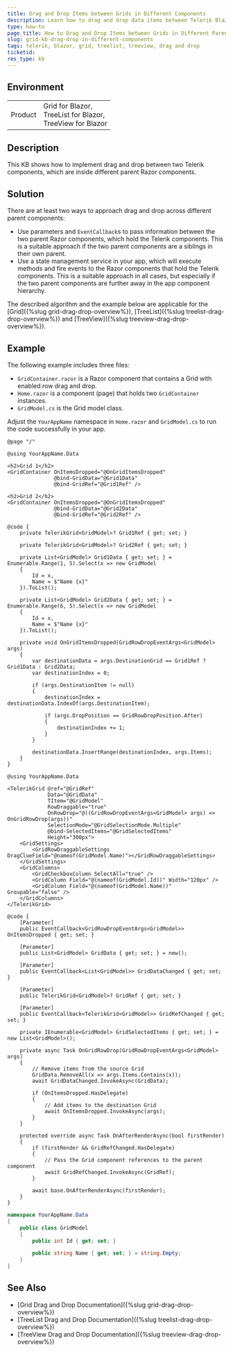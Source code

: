 ```yaml
---
title: Drag and Drop Items between Grids in Different Components
description: Learn how to drag and drop data items between Telerik Blazor Grids, TreeLists or TreeViews which are nested inside different parent components.
type: how-to
page_title: How to Drag and Drop Items between Grids in Different Parent Components
slug: grid-kb-drag-drop-in-different-components
tags: telerik, blazor, grid, treelist, treeview, drag and drop
ticketid: 
res_type: kb
---
```


## Environment

<table>
    <tbody>
        <tr>
            <td>Product</td>
            <td>
                Grid for Blazor, <br />
                TreeList for Blazor, <br />
                TreeView for Blazor
            </td>
        </tr>
    </tbody>
</table>

## Description

This KB shows how to implement drag and drop between two Telerik components, which are inside different parent Razor components.

## Solution

There are at least two ways to approach drag and drop across different parent components:

* Use parameters and `EventCallback`s to pass information between the two parent Razor components, which hold the Telerik components. This is a suitable approach if the two parent components are a siblings in their own parent.
* Use a state management service in your app, which will execute methods and fire events to the Razor components that hold the Telerik components. This is a suitable approach in all cases, but especially if the two parent components are further away in the app component hierarchy.

The described algorithm and the example below are applicable for the [Grid]({%slug grid-drag-drop-overview%}), [TreeList]({%slug treelist-drag-drop-overview%}) and [TreeView]({%slug treeview-drag-drop-overview%}).

## Example

The following example includes three files:

* `GridContainer.razor` is a Razor component that contains a Grid with enabled row drag and drop.
* `Home.razor` is a component (page) that holds two `GridContainer` instances.
* `GridModel.cs` is the Grid model class.

Adjust the `YourAppName` namespace in `Home.razor` and `GridModel.cs` to run the code successfully in your app.

<div class="skip-repl"></div>

````Home.razor
@page "/"

@using YourAppName.Data

<h2>Grid 1</h2>
<GridContainer OnItemsDropped="@OnGridItemsDropped"
               @bind-GridData="@Grid1Data"
               @bind-GridRef="@Grid1Ref" />

<h2>Grid 2</h2>
<GridContainer OnItemsDropped="@OnGridItemsDropped"
               @bind-GridData="@Grid2Data"
               @bind-GridRef="@Grid2Ref" />

@code {
    private TelerikGrid<GridModel>? Grid1Ref { get; set; }

    private TelerikGrid<GridModel>? Grid2Ref { get; set; }

    private List<GridModel> Grid1Data { get; set; } = Enumerable.Range(1, 5).Select(x => new GridModel
    {
        Id = x,
        Name = $"Name {x}"
    }).ToList();

    private List<GridModel> Grid2Data { get; set; } = Enumerable.Range(6, 5).Select(x => new GridModel
    {
        Id = x,
        Name = $"Name {x}"
    }).ToList();

    private void OnGridItemsDropped(GridRowDropEventArgs<GridModel> args)
    {
        var destinationData = args.DestinationGrid == Grid1Ref ? Grid1Data : Grid2Data;
        var destinationIndex = 0;

        if (args.DestinationItem != null)
        {
            destinationIndex = destinationData.IndexOf(args.DestinationItem);

            if (args.DropPosition == GridRowDropPosition.After)
            {
                destinationIndex += 1;
            }
        }

        destinationData.InsertRange(destinationIndex, args.Items);
    }
}
````
````GridContainer.razor
@using YourAppName.Data

<TelerikGrid @ref="@GridRef"
             Data="@GridData"
             TItem="@GridModel"
             RowDraggable="true"
             OnRowDrop="@((GridRowDropEventArgs<GridModel> args) => OnGridRowDrop(args))"
             SelectionMode="@GridSelectionMode.Multiple"
             @bind-SelectedItems="@GridSelectedItems"
             Height="300px">
    <GridSettings>
        <GridRowDraggableSettings DragClueField="@nameof(GridModel.Name)"></GridRowDraggableSettings>
    </GridSettings>
    <GridColumns>
        <GridCheckboxColumn SelectAll="true" />
        <GridColumn Field="@(nameof(GridModel.Id))" Width="120px" />
        <GridColumn Field="@(nameof(GridModel.Name))" Groupable="false" />
    </GridColumns>
</TelerikGrid>

@code {
    [Parameter]
    public EventCallback<GridRowDropEventArgs<GridModel>> OnItemsDropped { get; set; }

    [Parameter]
    public List<GridModel> GridData { get; set; } = new();

    [Parameter]
    public EventCallback<List<GridModel>> GridDataChanged { get; set; }

    [Parameter]
    public TelerikGrid<GridModel>? GridRef { get; set; }

    [Parameter]
    public EventCallback<TelerikGrid<GridModel>> GridRefChanged { get; set; }

    private IEnumerable<GridModel> GridSelectedItems { get; set; } = new List<GridModel>();

    private async Task OnGridRowDrop(GridRowDropEventArgs<GridModel> args)
    {
        // Remove items from the source Grid
        GridData.RemoveAll(x => args.Items.Contains(x));
        await GridDataChanged.InvokeAsync(GridData);

        if (OnItemsDropped.HasDelegate)
        {
            // Add items to the destination Grid
            await OnItemsDropped.InvokeAsync(args);
        }
    }

    protected override async Task OnAfterRenderAsync(bool firstRender)
    {
        if (firstRender && GridRefChanged.HasDelegate)
        {
            // Pass the Grid component references to the parent component
            await GridRefChanged.InvokeAsync(GridRef);
        }

        await base.OnAfterRenderAsync(firstRender);
    }
}
````
````GridModel.cs
namespace YourAppName.Data
{
    public class GridModel
    {
        public int Id { get; set; }

        public string Name { get; set; } = string.Empty;
    }
}
````

## See Also

* [Grid Drag and Drop Documentation]({%slug grid-drag-drop-overview%})
* [TreeList Drag and Drop Documentation]({%slug treelist-drag-drop-overview%})
* [TreeView Drag and Drop Documentation]({%slug treeview-drag-drop-overview%})
